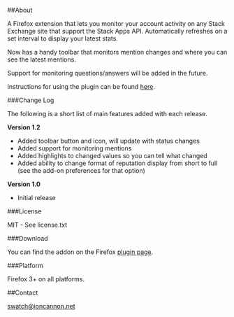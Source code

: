 ##About

A Firefox extension that lets you monitor your account activity on any Stack Exchange site that support the Stack Apps API. Automatically refreshes on a set interval to display your latest stats.

Now has a handy toolbar that monitors mention changes and where you can see the latest mentions.

Support for monitoring questions/answers will be added in the future.

Instructions for using the plugin can be found [here][1].

###Change Log

The following is a short list of main features added with each release.

**Version 1.2**

 - Added toolbar button and icon, will update with status changes
 - Added support for monitoring mentions
 - Added highlights to changed values so you can tell what changed
 - Added ability to change format of reputation display from short to full (see the add-on preferences for that option)

**Version 1.0**

 - Initial release

###License

MIT - See license.txt

###Download

You can find the addon on the Firefox [plugin page][2].

###Platform

Firefox 3+ on all platforms.

##Contact

swatch@ioncannon.net


  [1]: http://www.ioncannon.net/projects/swatch/
  [2]: https://addons.mozilla.org/en-US/firefox/addon/162033/
